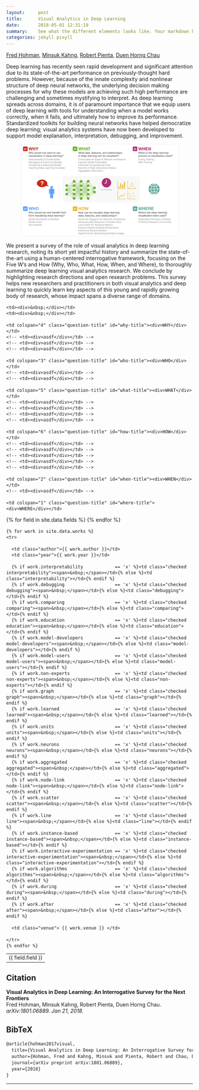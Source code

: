 ```yaml
---
layout:     post
title:      Visual Analytics in Deep Learning
date:       2018-05-01 12:31:19
summary:    See what the different elements looks like. Your markdown has never looked better. I promise.
categories: jekyll pixyll
---
```


[Fred Hohman][fred], [Minsuk Kahng][minsuk], [Robert Pienta][robert], [Duen Horng Chau][polo]

Deep learning has recently seen rapid development and significant attention due to its state-of-the-art performance on previously-thought hard problems. However, because of the innate complexity and nonlinear structure of deep neural networks, the underlying decision making processes for why these models are achieving such high performance are challenging and sometimes mystifying to interpret. As deep learning spreads across domains, it is of paramount importance that we equip users of deep learning with tools for understanding when a model works correctly, when it fails, and ultimately how to improve its performance. Standardized toolkits for building neural networks have helped democratize deep learning; visual analytics systems have now been developed to support model explanation, interpretation, debugging, and improvement.

<figure>
  <em>
  <img src="images/deepvis-6.png" style="border: 1px solid #eeeeee">
  </em>
</figure>

<!-- _![overview](images/deepvis-6.png)_ -->

We present a survey of the role of visual analytics in deep learning research, noting its short yet impactful history and summarize the state-of-the-art using a human-centered interrogative framework, focusing on the Five W’s and How (Why, Who, What, How, When, and Where), to thoroughly summarize deep learning visual analytics research. We conclude by highlighting research directions and open research problems. This survey helps new researchers and practitioners in both visual analytics and deep learning to quickly learn key aspects of this young and rapidly growing body of research, whose impact spans a diverse range of domains.

<table>

  <tr class="top-row">

    <td><div>&nbsp;</div></td>
    <td><div>&nbsp;</div></td>

    <td colspan="4" class="question-title" id="why-title"><div>WHY</div></td>
    <!-- <td><div>asdf</div></td> -->
    <!-- <td><div>asdf</div></td> -->
    <!-- <td><div>asdf</div></td> -->

    <td colspan="3" class="question-title" id="who-title"><div>WHO</div></td>
    <!-- <td><div>asdf</div></td> -->
    <!-- <td><div>asdf</div></td> -->

    <td colspan="5" class="question-title" id="what-title"><div>WHAT</div></td>
    <!-- <td><div>asdf</div></td> -->
    <!-- <td><div>asdf</div></td> -->
    <!-- <td><div>asdf</div></td> -->
    <!-- <td><div>asdf</div></td> -->

    <td colspan="6" class="question-title" id="how-title"><div>HOW</div></td>
    <!-- <td><div>asdf</div></td> -->
    <!-- <td><div>asdf</div></td> -->
    <!-- <td><div>asdf</div></td> -->
    <!-- <td><div>asdf</div></td> -->
    <!-- <td><div>asdf</div></td> -->

    <td colspan="2" class="question-title" id="when-title"><div>WHEN</div></td>
    <!-- <td><div>asdf</div></td> -->

    <td colspan="1" class="question-title" id="where-title"><div>WHERE</div></td>

  </tr>

<!-- <tr class="bordered">&nbsp;</tr> -->

  <tr>
    {% for field in site.data.fields %}  
      <td class="rotate"><div><span>{{ field.field }}</span></div></td>
    {% endfor %}
  </tr>

    {% for work in site.data.works %}
    <tr>

      <td class="author">{{ work.author }}</td>
      <td class="year">{{ work.year }}</td>

      {% if work.interpretability            == 'x' %}<td class="checked interpretability"><span>&nbsp;</span></td>{% else %}<td class="interpretability"></td>{% endif %}
      {% if work.debugging                   == 'x' %}<td class="checked debugging"><span>&nbsp;</span></td>{% else %}<td class="debugging"></td>{% endif %}
      {% if work.comparing                   == 'x' %}<td class="checked comparing"><span>&nbsp;</span></td>{% else %}<td class="comparing"></td>{% endif %}
      {% if work.education                   == 'x' %}<td class="checked education"><span>&nbsp;</span></td>{% else %}<td class="education"></td>{% endif %}
      {% if work.model-developers            == 'x' %}<td class="checked model-developers"><span>&nbsp;</span></td>{% else %}<td class="model-developers"></td>{% endif %}
      {% if work.model-users                 == 'x' %}<td class="checked model-users"><span>&nbsp;</span></td>{% else %}<td class="model-users"></td>{% endif %}
      {% if work.non-experts                 == 'x' %}<td class="checked non-experts"><span>&nbsp;</span></td>{% else %}<td class="non-experts"></td>{% endif %}
      {% if work.graph                       == 'x' %}<td class="checked graph"><span>&nbsp;</span></td>{% else %}<td class="graph"></td>{% endif %}
      {% if work.learned                     == 'x' %}<td class="checked learned"><span>&nbsp;</span></td>{% else %}<td class="learned"></td>{% endif %}
      {% if work.units                       == 'x' %}<td class="checked units"><span>&nbsp;</span></td>{% else %}<td class="units"></td>{% endif %}
      {% if work.neurons                     == 'x' %}<td class="checked neurons"><span>&nbsp;</span></td>{% else %}<td class="neurons"></td>{% endif %}
      {% if work.aggregated                  == 'x' %}<td class="checked aggregated"><span>&nbsp;</span></td>{% else %}<td class="aggregated"></td>{% endif %}
      {% if work.node-link                   == 'x' %}<td class="checked node-link"><span>&nbsp;</span></td>{% else %}<td class="node-link"></td>{% endif %}
      {% if work.scatter                     == 'x' %}<td class="checked scatter"><span>&nbsp;</span></td>{% else %}<td class="scatter"></td>{% endif %}
      {% if work.line                        == 'x' %}<td class="checked line"><span>&nbsp;</span></td>{% else %}<td class="line"></td>{% endif %}
      {% if work.instance-based              == 'x' %}<td class="checked instance-based"><span>&nbsp;</span></td>{% else %}<td class="instance-based"></td>{% endif %}
      {% if work.interactive-experimentation == 'x' %}<td class="checked interactive-experimentation"><span>&nbsp;</span></td>{% else %}<td class="interactive-experimentation"></td>{% endif %}
      {% if work.algorithms                  == 'x' %}<td class="checked algorithms"><span>&nbsp;</span></td>{% else %}<td class="algorithms"></td>{% endif %}
      {% if work.during                      == 'x' %}<td class="checked during"><span>&nbsp;</span></td>{% else %}<td class="during"></td>{% endif %}
      {% if work.after                       == 'x' %}<td class="checked after"><span>&nbsp;</span></td>{% else %}<td class="after"></td>{% endif %}

      <td class="venue"> {{ work.venue }} </td>

    </tr>
    {% endfor %}

</table>


## Citation

**Visual Analytics in Deep Learning: An Interrogative Survey for the Next Frontiers**  
Fred Hohman, Minsuk Kahng, Robert Pienta, Duen Horng Chau.  
*arXiv:1801.06889. Jan 21, 2018.*  

## BibTeX

```latex
@article{hohman2017visual,
  title={Visual Analytics in Deep Learning: An Interrogative Survey for the Next Frontiers},
  author={Hohman, Fred and Kahng, Minsuk and Pienta, Robert and Chau, Duen Horng},
  journal={arXiv preprint arXiv:1801.06889},
  year={2018}
}
```

<!-- Markdown footnotes are supported, and they look great! Simply put e.g. `[^1]` where you want the footnote to appear,[^1] and then add -->
<!-- the reference at the end of your markdown. -->
<!-- <blockquote>
  <p>
    Perfection is achieved, not when there is nothing more to add, but when there is nothing left to take away.
  </p>
  <footer><cite title="Antoine de Saint-Exupéry">Antoine de Saint-Exupéry</cite></footer>
</blockquote> -->


---

[^1]: Important information that may distract from the main text can go in footnotes.

[fred]: www.fredhohman.com "Fred Hohnan."
[minsuk]: http://minsuk.com/ "Minsuk Kahng."
[robert]: http://spicy.bike/ "Robert Pienta."
[polo]: https://www.cc.gatech.edu/~dchau/ "Polo Chau."